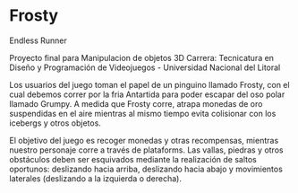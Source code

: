 # Frosty
Endless Runner

Proyecto final para Manipulacion de objetos 3D
Carrera: Tecnicatura en Diseño y Programación de Videojuegos - Universidad Nacional del Litoral

Los usuarios del juego toman el papel de un pinguino llamado Frosty, con el cual debemos correr por la fria Antartida para poder escapar del oso polar llamado Grumpy. A medida que Frosty corre, atrapa monedas de oro suspendidas en el aire mientras al mismo tiempo evita colisionar con los icebergs y otros objetos.

El objetivo del juego es recoger monedas y otras recompensas, mientras nuestro personaje corre a través de plataforms. Las vallas, piedras y otros obstáculos deben ser esquivados mediante la realización de saltos oportunos: deslizando hacia arriba, deslizando hacia abajo y movimientos laterales (deslizando a la izquierda o derecha).

